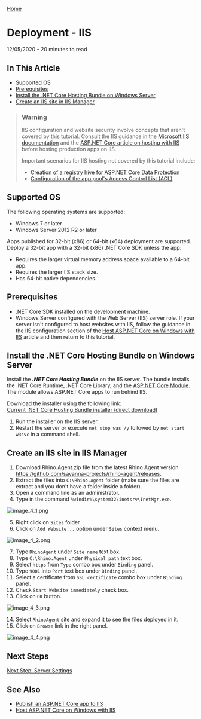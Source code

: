 [Home](../Home.md 'Home')  

# Deployment - IIS
12/05/2020 - 20 minutes to read

## In This Article
* [Supported OS](#supported-os)
* [Prerequisites](#prerequisites)
* [Install the .NET Core Hosting Bundle on Windows Server](#install-the-.net-core-hosting-bundle-on-windows-server)
* [Create an IIS site in IIS Manager](#create-an-iis-site-in-iis-manager)

> ### Warning
> IIS configuration and website security involve concepts that aren't covered by this tutorial. Consult the IIS guidance in the [Microsoft IIS documentation](https://www.iis.net/) and the [ASP.NET Core article on hosting with IIS](https://docs.microsoft.com/en-us/aspnet/core/host-and-deploy/iis/?view=aspnetcore-5.0) before hosting production apps on IIS.
>
> Important scenarios for IIS hosting not covered by this tutorial include:
>
> * [Creation of a registry hive for ASP.NET Core Data Protection](https://docs.microsoft.com/en-us/aspnet/core/host-and-deploy/iis/?view=aspnetcore-5.0#data-protection)
> * [Configuration of the app pool's Access Control List (ACL)](https://docs.microsoft.com/en-us/aspnet/core/host-and-deploy/iis/?view=aspnetcore-5.0#application-pool-identity)

## Supported OS
The following operating systems are supported:  

* Windows 7 or later
* Windows Server 2012 R2 or later  

Apps published for 32-bit (x86) or 64-bit (x64) deployment are supported. Deploy a 32-bit app with a 32-bit (x86) .NET Core SDK unless the app:  

* Requires the larger virtual memory address space available to a 64-bit app.
* Requires the larger IIS stack size.
* Has 64-bit native dependencies.

## Prerequisites
* .NET Core SDK installed on the development machine.
* Windows Server configured with the Web Server (IIS) server role. If your server isn't configured to host websites with IIS, follow the guidance in the IIS configuration section of the [Host ASP.NET Core on Windows with IIS](https://docs.microsoft.com/en-us/aspnet/core/host-and-deploy/iis/?view=aspnetcore-5.0#iis-configuration) article and then return to this tutorial.

## Install the .NET Core Hosting Bundle on Windows Server
Install the _**.NET Core Hosting Bundle**_ on the IIS server. The bundle installs the .NET Core Runtime, .NET Core Library, and the [ASP.NET Core Module](https://docs.microsoft.com/en-us/aspnet/core/host-and-deploy/aspnet-core-module?view=aspnetcore-5.0). The module allows ASP.NET Core apps to run behind IIS.

Download the installer using the following link:  
[Current .NET Core Hosting Bundle installer (direct download)](https://dotnet.microsoft.com/permalink/dotnetcore-current-windows-runtime-bundle-installer)  

1. Run the installer on the IIS server.
2. Restart the server or execute ```net stop was /y``` followed by ```net start w3svc``` in a command shell.

## Create an IIS site in IIS Manager
1. Download Rhino.Agent.zip file from the latest Rhino Agent version https://github.com/savanna-projects/rhino-agent/releases.
2. Extract the files into ```C:\Rhino.Agent``` folder (make sure the files are extract and you don't have a folder inside a folder).
3. Open a command line as an administrator.
4. Type in the command ```%windir%\system32\inetsrv\InetMgr.exe```.  

![image_4_1.png](../../images/image_4_1.png)  

5. Right click on ```Sites``` folder
6. Click on ```Add Website...``` option under ```Sites``` context menu.  

![image_4_2.png](../../images/image_4_2.png)  

7. Type ```RhinoAgent``` under ```Site name``` text box.
8. Type ```C:\Rhino.Agent``` under ```Physical path``` text box.
9. Select ```https``` from ```Type``` combo box under ```Binding``` panel.
10. Type ```9001``` into ```Port``` text box under ```Binding``` panel.
11. Select a certificate from ```SSL certificate``` combo box under ```Binding``` panel.
12. Check ```Start Website immediately``` check box.
13. Click on ```OK``` button.  

![image_4_3.png](../../images/image_4_3.png)  

14. Select ```RhinoAgent``` site and expand it to see the files deployed in it.
15. Click on ```Browse``` link in the right panel.  

![image_4_4.png](../../images/image_4_4.png)

## Next Steps
[Next Step: Server Settings](./ServerSettings.md 'ServerSettings')

## See Also
* [Publish an ASP.NET Core app to IIS](https://docs.microsoft.com/en-us/aspnet/core/tutorials/publish-to-iis?view=aspnetcore-5.0&tabs=visual-studio)
* [Host ASP.NET Core on Windows with IIS](https://docs.microsoft.com/en-us/aspnet/core/host-and-deploy/iis/?view=aspnetcore-5.0)